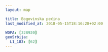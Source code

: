 ```yaml
---
layout: map

title: Bogovinska pećina
last_modified_at: 2018-05-15T18:16:28+02:00

WDPA: [328920]
geoSrbija:
  L1_183: [62]
---
```

